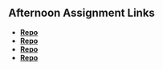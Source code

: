 ## Afternoon Assignment Links

* **[Repo](https://github.com/maxpete121/vue-playground)**
* **[Repo](https://github.com/maxpete121/<ASSIGNMENT_REPO>)**
* **[Repo](https://github.com/maxpete121/<ASSIGNMENT_REPO>)**
* **[Repo](https://github.com/maxpete121/<ASSIGNMENT_REPO>)**
